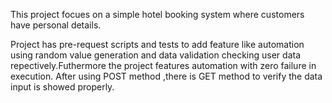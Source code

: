 This project focues on a simple hotel booking system where customers have personal details.

Project has pre-request scripts and tests to add feature like automation using random value generation and data validation checking user data repectively.Futhermore the project features automation with zero failure in execution.
After using POST method ,there is GET method to verify the data input is showed properly.
